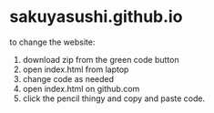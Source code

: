 # sakuyasushi.github.io

to change the website:
1. download zip from the green code button
2. open index.html from laptop
3. change code as needed 
4. open index.html on github.com
5. click the pencil thingy and copy and paste code. 



